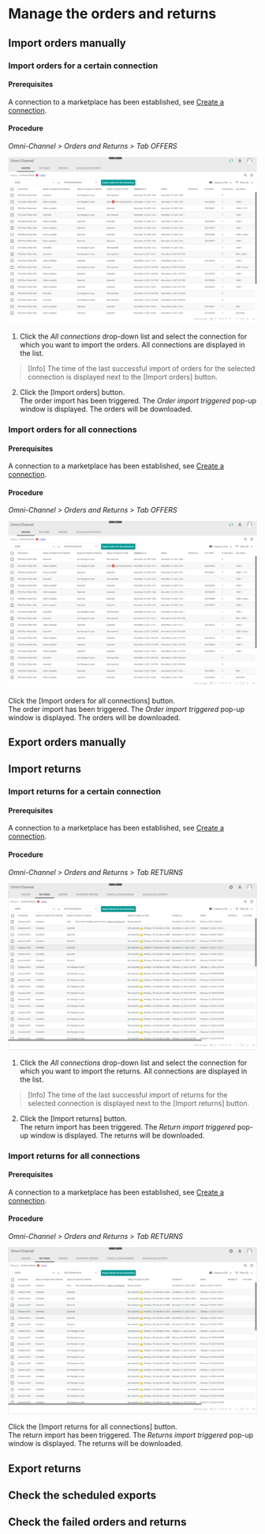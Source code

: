 # Manage the orders and returns

[comment]: <> (add content)


## Import orders manually

[comment]: <> (add content)

### Import orders for a certain connection

[comment]: <> (add content)

#### Prerequisites

A connection to a marketplace has been established, see [Create a connection](../../Integration/01_ManageConnections.md#create-a-connection).

#### Procedure

*Omni-Channel > Orders and Returns > Tab OFFERS*

![Orders](../../Assets/Screenshots/Channels/OrdersReturns/Orders/Orders.png "[Orders]")

1. Click the *All connections* drop-down list and select the connection for which you want to import the orders. All connections are displayed in the list.

  > [Info] The time of the last successful import of orders for the selected connection is displayed next to the [Import orders] button.

2. Click the [Import orders] button.   
  The order import has been triggered. The *Order import triggered* pop-up window is displayed. The orders will be downloaded.


### Import orders for all connections

[comment]: <> (add content)

#### Prerequisites

A connection to a marketplace has been established, see [Create a connection](../../Integration/01_ManageConnections.md#create-a-connection).

#### Procedure

*Omni-Channel > Orders and Returns > Tab OFFERS*

![Orders](../../Assets/Screenshots/Channels/OrdersReturns/Orders/Orders.png "[Orders]")

Click the [Import orders for all connections] button.   
  The order import has been triggered. The *Order import triggered* pop-up window is displayed. The orders will be downloaded.



## Export orders manually

[comment]: <> (add content)





## Import returns

[comment]: <> (add content)

### Import returns for a certain connection

[comment]: <> (add content)

#### Prerequisites

A connection to a marketplace has been established, see [Create a connection](../../Integration/01_ManageConnections.md#create-a-connection).

#### Procedure

*Omni-Channel > Orders and Returns > Tab RETURNS*

![Returns](../../Assets/Screenshots/Channels/OrdersReturns/Returns/Returns.png "[Returns]")

1. Click the *All connections* drop-down list and select the connection for which you want to import the returns. All connections are displayed in the list.

  > [Info] The time of the last successful import of returns for the selected connection is displayed next to the [Import returns] button.

2. Click the [Import returns] button.   
  The return import has been triggered. The *Return import triggered* pop-up window is displayed. The returns will be downloaded.


### Import returns for all connections

[comment]: <> (add content)

#### Prerequisites

A connection to a marketplace has been established, see [Create a connection](../../Integration/01_ManageConnections.md#create-a-connection).

#### Procedure

*Omni-Channel > Orders and Returns > Tab RETURNS*

![Returns](../../Assets/Screenshots/Channels/OrdersReturns/Returns/Returns.png "[Returns]")

Click the [Import returns for all connections] button.   
  The return import has been triggered. The *Returns import triggered* pop-up window is displayed. The returns will be downloaded.



## Export returns

## Check the scheduled exports

## Check the failed orders and returns

